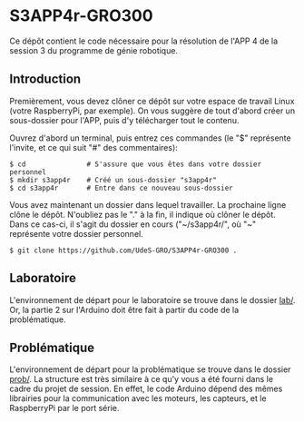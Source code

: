 # S3APP4r-GRO300

Ce dépôt contient le code nécessaire pour la résolution de l'APP 4 de la session 3 du programme de génie robotique.

## Introduction

Premièrement, vous devez clôner ce dépôt sur votre espace de travail Linux (votre RaspberryPi, par exemple).
On vous suggère de tout d'abord créer un sous-dossier pour l'APP, puis d'y télécharger tout le contenu.

Ouvrez d'abord un terminal, puis entrez ces commandes (le "$" représente l'invite, et ce qui suit "#" des commentaires):

```
$ cd               # S'assure que vous êtes dans votre dossier personnel
$ mkdir s3app4r    # Créé un sous-dossier "s3app4r"
$ cd s3app4r       # Entre dans ce nouveau sous-dossier
```

Vous avez maintenant un dossier dans lequel travailler.
La prochaine ligne clône le dépôt.
N'oubliez pas le "." à la fin, il indique où clôner le dépôt.
Dans ce cas-ci, il s'agit du dossier en cours ("\~/s3app4r/", où "\~" représente votre dossier personnel.

```
$ git clone https://github.com/UdeS-GRO/S3APP4r-GRO300 .
```

## Laboratoire 

L'environnement de départ pour le laboratoire se trouve dans le dossier [lab/](lab/).
Or, la partie 2 sur l'Arduino doit être fait à partir du code de la
problématique.

## Problématique

L'environnement de départ pour la problématique se trouve dans le dossier [prob/](prob/).
La structure est très similaire à ce qu'y vous a été fourni dans le cadre du
projet de session.
En effet, le code Arduino dépend des mêmes librairies pour la communication avec
les moteurs, les capteurs, et le RaspberryPi par le port série.

